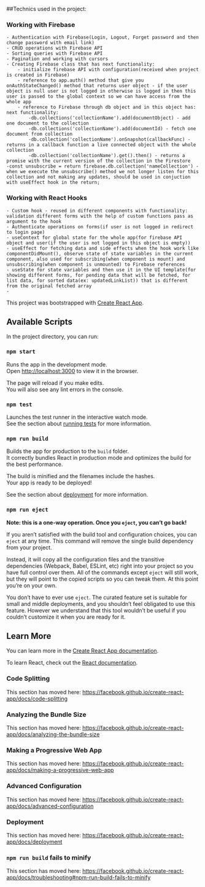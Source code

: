 ##Technics used in the project:
### Working with Firebase
    - Authentication with Firebase(Login, Logout, Forget password and then change password with email link)
    - CRUD operations with Firebase API
    - Sorting queries with Firebase API
    - Pagination and working with cursors
    - Creating Firebase class that has next functionality:
        - initialize firebase API with configuration(received when project is created in Firebase)
        - reference to app.auth() method that give you onAuthStateChanged() method that returns user object - if the user object is null user is not logged in otherwise is logged in then this user is passed to the global context so we can have access from the whole app
        - reference to Firebase through db object and in this object has: next functionality:
            -db.collections('collectionName').add(documentObject) - add one document to the collection
            -db.collections('collectionName').add(documentId) - fetch one document from collection
            -db.collection('collectionName').onSnapshot(callbackFunc) - returns in a callback function a live connected object with the whole collection
            -db.collection('collectionName').get().then() - returns a promise with the current version of the collection in the Firestore
    -const unsubscribe = return firebase.db.collection('nameCollection') - when we execute the unsubscribe() method we not longer listen for this collection and not making any updates, should be used in conjuction with useEffect hook in the return;
### Working with React Hooks
    - Custom hook - reused in different components with functionality: validation different forms with the help of custom functions pass as argument to the hook
    - Authenticate operations on forms(if user is not logged in redirect to login page)
    - useContext for global state for the whole app(for firebase API object and user(if the user is not logged in this object is empty))
    - useEffect for fetching data and side effects when the hook work like componentDidMount(), observe state of state variables in the current component, also used for subscribing(when component is mount) and unsubscribing(when component is unmounted) to Firebase references 
    - useState for state variables and then use it in the UI template(for showing different forms, for pending data that will be fetched, for list data, for sorted data(ex: updatedLinkList)) that is different from the original fetched array
    -
This project was bootstrapped with [Create React App](https://github.com/facebook/create-react-app).

## Available Scripts

In the project directory, you can run:

### `npm start`

Runs the app in the development mode.<br>
Open [http://localhost:3000](http://localhost:3000) to view it in the browser.

The page will reload if you make edits.<br>
You will also see any lint errors in the console.

### `npm test`

Launches the test runner in the interactive watch mode.<br>
See the section about [running tests](https://facebook.github.io/create-react-app/docs/running-tests) for more information.

### `npm run build`

Builds the app for production to the `build` folder.<br>
It correctly bundles React in production mode and optimizes the build for the best performance.

The build is minified and the filenames include the hashes.<br>
Your app is ready to be deployed!

See the section about [deployment](https://facebook.github.io/create-react-app/docs/deployment) for more information.

### `npm run eject`

**Note: this is a one-way operation. Once you `eject`, you can’t go back!**

If you aren’t satisfied with the build tool and configuration choices, you can `eject` at any time. This command will remove the single build dependency from your project.

Instead, it will copy all the configuration files and the transitive dependencies (Webpack, Babel, ESLint, etc) right into your project so you have full control over them. All of the commands except `eject` will still work, but they will point to the copied scripts so you can tweak them. At this point you’re on your own.

You don’t have to ever use `eject`. The curated feature set is suitable for small and middle deployments, and you shouldn’t feel obligated to use this feature. However we understand that this tool wouldn’t be useful if you couldn’t customize it when you are ready for it.

## Learn More

You can learn more in the [Create React App documentation](https://facebook.github.io/create-react-app/docs/getting-started).

To learn React, check out the [React documentation](https://reactjs.org/).

### Code Splitting

This section has moved here: https://facebook.github.io/create-react-app/docs/code-splitting

### Analyzing the Bundle Size

This section has moved here: https://facebook.github.io/create-react-app/docs/analyzing-the-bundle-size

### Making a Progressive Web App

This section has moved here: https://facebook.github.io/create-react-app/docs/making-a-progressive-web-app

### Advanced Configuration

This section has moved here: https://facebook.github.io/create-react-app/docs/advanced-configuration

### Deployment

This section has moved here: https://facebook.github.io/create-react-app/docs/deployment

### `npm run build` fails to minify

This section has moved here: https://facebook.github.io/create-react-app/docs/troubleshooting#npm-run-build-fails-to-minify
